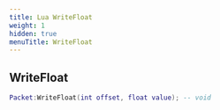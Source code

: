 ```yaml
---
title: Lua WriteFloat
weight: 1
hidden: true
menuTitle: WriteFloat
---
```

## WriteFloat
```lua
Packet:WriteFloat(int offset, float value); -- void
```